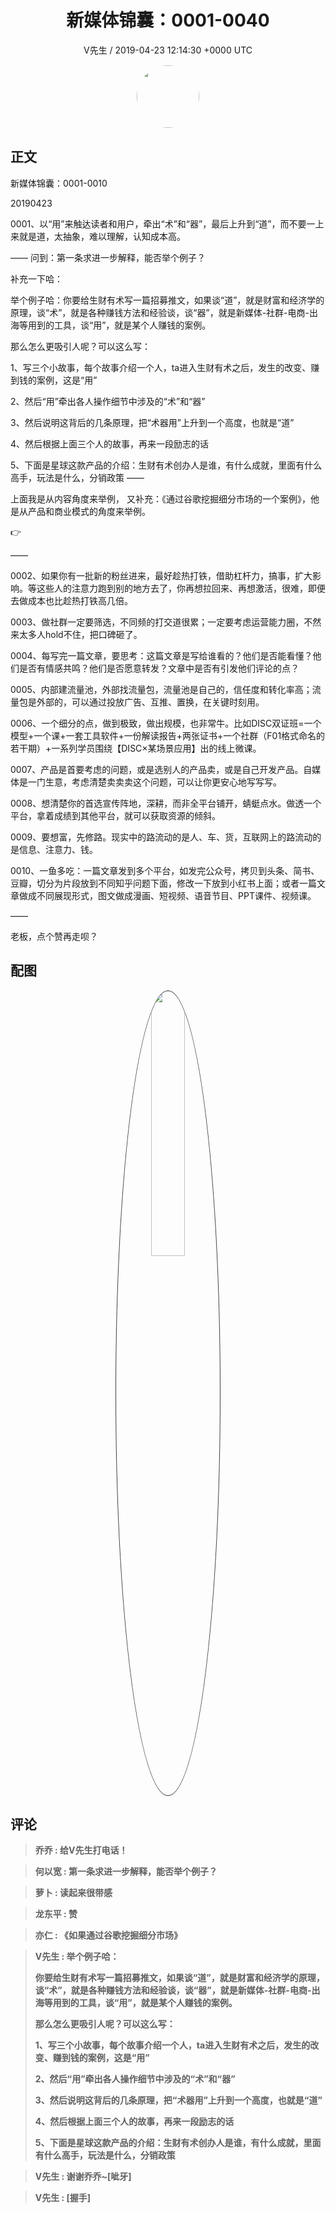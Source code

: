 <h1 align="center">新媒体锦囊：0001-0040</h1>
<p align="center">
    <a>V先生 / 2019-04-23 12:14:30 &#43;0000 UTC</a>
</p>

<div align="center">
    <img src="https://images.zsxq.com/FjZ6UHBywsXfjFf-7tlSVEq4uEn-?e=1590940799&amp;token=kIxbL07-8jAj8w1n4s9zv64FuZZNEATmlU_Vm6zD:r763oWH0xkbmId4peREzEIAOnFQ=" width="100" height="100" style="border:1px solid;border-radius:50%; color:#ffffff"/>
</div>

## 正文

<div>
新媒体锦囊：0001-0010

  

20190423

0001、以“用”来触达读者和用户，牵出“术”和“器”，最后上升到“道”，而不要一上来就是道，太抽象，难以理解，认知成本高。

——
 问到：第一条求进一步解释，能否举个例子？

补充一下哈：

举个例子哈：你要给生财有术写一篇招募推文，如果谈“道”，就是财富和经济学的原理，谈“术”，就是各种赚钱方法和经验谈，谈“器”，就是新媒体-社群-电商-出海等用到的工具，谈“用”，就是某个人赚钱的案例。

那么怎么更吸引人呢？可以这么写：

1、写三个小故事，每个故事介绍一个人，ta进入生财有术之后，发生的改变、赚到钱的案例，这是“用”

2、然后“用”牵出各人操作细节中涉及的“术”和“器”

3、然后说明这背后的几条原理，把“术器用”上升到一个高度，也就是“道”

4、然后根据上面三个人的故事，再来一段励志的话

5、下面是星球这款产品的介绍：生财有术创办人是谁，有什么成就，里面有什么高手，玩法是什么，分销政策
——

上面我是从内容角度来举例， 又补充：《通过谷歌挖掘细分市场的一个案例》，他是从产品和商业模式的角度来举例。

👉 

——

0002、如果你有一批新的粉丝进来，最好趁热打铁，借助杠杆力，搞事，扩大影响。等这些人的注意力跑到别的地方去了，你再想拉回来、再想激活，很难，即便去做成本也比趁热打铁高几倍。

0003、做社群一定要筛选，不同频的打交道很累；一定要考虑运营能力圈，不然来太多人hold不住，把口碑砸了。

0004、每写完一篇文章，要思考：这篇文章是写给谁看的？他们是否能看懂？他们是否有情感共鸣？他们是否愿意转发？文章中是否有引发他们评论的点？

0005、内部建流量池，外部找流量包，流量池是自己的，信任度和转化率高；流量包是外部的，可以通过投放广告、互推、置换，在关键时刻用。

0006、一个细分的点，做到极致，做出规模，也非常牛。比如DISC双证班=一个模型&#43;一个课&#43;一套工具软件&#43;一份解读报告&#43;两张证书&#43;一个社群（F01格式命名的若干期）&#43;一系列学员围绕【DISC×某场景应用】出的线上微课。

0007、产品是首要考虑的问题，或是选别人的产品卖，或是自己开发产品。自媒体是一门生意，考虑清楚卖卖卖这个问题，可以让你更安心地写写写。

0008、想清楚你的首选宣传阵地，深耕，而非全平台铺开，蜻蜓点水。做透一个平台，拿着成绩到其他平台，就可以获取资源的倾斜。

0009、要想富，先修路。现实中的路流动的是人、车、货，互联网上的路流动的是信息、注意力、钱。

0010、一鱼多吃：一篇文章发到多个平台，如发完公众号，拷贝到头条、简书、豆瓣，切分为片段放到不同知乎问题下面，修改一下放到小红书上面；或者一篇文章做成不同展现形式，图文做成漫画、短视频、语音节目、PPT课件、视频课。

——

老板，点个赞再走呗？
</div>

## 配图
<div class="image" align="center">

<img src="https://images.zsxq.com/Fs6cH3fyR7y9ygNiWmKLPKAI19qI?e=1590940799&amp;token=kIxbL07-8jAj8w1n4s9zv64FuZZNEATmlU_Vm6zD:5BBcgCGel7arI0WfsQ-y4N3U_hk=" width="33%" height="33%" style="border:1px solid;border-radius:50%; color:#3c3f41"/>

</div>

## 评论

<div align="left">
<div>

<blockquote >
<span> <strong>乔乔 : 给V先生打电话！ </strong></span>
</blockquote>

<blockquote >
<span> <strong>何以宽 : 第一条求进一步解释，能否举个例子？ </strong></span>
</blockquote>

<blockquote >
<span> <strong>萝卜 : 读起来很带感 </strong></span>
</blockquote>

<blockquote >
<span> <strong>龙东平 : 赞 </strong></span>
</blockquote>

<blockquote >
<span> <strong>亦仁 : 《如果通过谷歌挖掘细分市场》 </strong></span>
</blockquote>

<blockquote >
<span> <strong>V先生 : 举个例子哈：

你要给生财有术写一篇招募推文，如果谈“道”，就是财富和经济学的原理，谈“术”，就是各种赚钱方法和经验谈，谈“器”，就是新媒体-社群-电商-出海等用到的工具，谈“用”，就是某个人赚钱的案例。

那么怎么更吸引人呢？可以这么写：

1、写三个小故事，每个故事介绍一个人，ta进入生财有术之后，发生的改变、赚到钱的案例，这是“用”

2、然后“用”牵出各人操作细节中涉及的“术”和“器”

3、然后说明这背后的几条原理，把“术器用”上升到一个高度，也就是“道”

4、然后根据上面三个人的故事，再来一段励志的话

5、下面是星球这款产品的介绍：生财有术创办人是谁，有什么成就，里面有什么高手，玩法是什么，分销政策 </strong></span>
</blockquote>

<blockquote >
<span> <strong>V先生 : 谢谢乔乔~[呲牙] </strong></span>
</blockquote>

<blockquote >
<span> <strong>V先生 : [握手] </strong></span>
</blockquote>

</div>
</div>